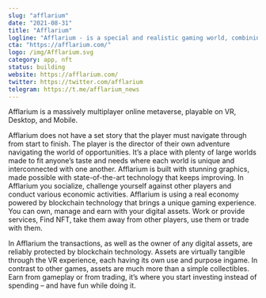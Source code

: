 ```yaml
---
slug: "afflarium"
date: "2021-08-31"
title: "Afflarium"
logline: "Afflarium - is a special and realistic gaming world, combining virtual reality, cryptocurrency, NFT, digital property, the real economy, and a unique gaming experience."
cta: "https://afflarium.com/"
logo: /img/Afflarium.svg
category: app, nft
status: building
website: https://afflarium.com/
twitter: https://twitter.com/afflarium
telegram: https://t.me/afflarium_news
---
```


Afflarium is a massively multiplayer online metaverse, playable on VR, Desktop, and Mobile.

Afflarium does not have a set story that the player must navigate through from start to finish. The
player is the director of their own adventure navigating the world of opportunities.
It’s a place with plenty of large worlds made to fit anyone’s taste and needs where each world is
unique and interconnected with one another. Afflarium is built with stunning graphics, made possible
with state-of-the-art technology that keeps improving.
In Afflarium you socialize, challenge yourself against other players and conduct various economic
activities. Afflarium is using a real economy powered by blockchain technology that brings a unique
gaming experience.
You can own, manage and earn with your digital assets. Work or provide services, Find NFT, take
them away from other players, use them or trade with them.

In Afflarium the transactions, as well as the owner of any digital assets, are reliably protected by
blockchain technology.
Assets are virtually tangible through the VR experience, each having its own use and purpose ingame. In contrast to other games, assets are much more than a simple collectibles.
Earn from gameplay or from trading, it’s where you start investing instead of spending – and have
fun while doing it.
